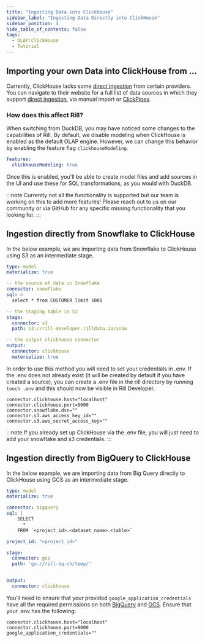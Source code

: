 ```yaml
---
title: "Ingesting Data into ClickHouse"
sidebar_label: "Ingesting Data Directly into ClickHouse"
sidebar_position: 4
hide_table_of_contents: false
tags:
  - OLAP:ClickHouse
  - Tutorial
---
```


## Importing your own Data into ClickHouse from ...

Currently, ClickHouse lacks some [direct ingestion](https://clickhouse.com/docs/en/migrations/snowflake) from certain providers. You can navigate to their website for a full list of data sources in which they support [direct ingestion](https://clickhouse.com/docs/en/integrations), via manual import or [ClickPipes](https://clickhouse.com/cloud/clickpipes).

### How does this affect Rill?

When switching from DuckDB, you may have noticed some changes to the capabilities of Rill. By default, we disable modeling when ClickHouse is enabled as the default OLAP engine. However, we can change this behavior by enabling the feature flag `clickhouseModeling`.

```yaml
features:
  clickhouseModeling: true
  ```

Once this is enabled, you'll be able to create model files and add sources in the UI and use these for SQL transformations, as you would with DuckDB. 

:::note
Currently not all the functionality is supported but our team is working on this to add more features! Please reach out to us on our community or via GitHub for any specific missing functionality that you looking for.
:::

## Ingestion directly from Snowflake to ClickHouse

In the below example, we are importing data from Snowflake to ClickHouse using S3 as an intermediate stage.
```yaml
type: model
materialize: true 

-- the source of data in Snowflake
connector: snowflake
sql: >
  select * from CUSTOMER limit 1001

-- the staging table in S3
stage:
  connector: s3
  path: s3://rill-developer.rilldata.io/snow

-- the output clickhouse connector
output:
  connector: clickhouse
  materialize: true
```

In order to use this method you will need to set your credentials in .env. If the .env does not already exist (it will be created by default if you have created a source), you can create a .env file in the rill directory by running `touch .env` and this should now be visible in Rill Developer.

```
connector.clickhouse.host="localhost"
connector.clickhouse.port=9000
connector.snowflake.dsn=""
connector.s3.aws_access_key_id=""
connector.s3.aws_secret_access_key=""
```
:::note
If you already set up ClickHouse via the .env file, you will just need to add your snowflake and s3 credentials.
:::


## Ingestion directly from BigQuery to ClickHouse

In the below example, we are importing data from Big Query directly to ClickHouse using GCS as an intermediate stage.


```yaml
type: model
materialize: true 

connector: bigquery
sql: |
    SELECT
      *
    FROM `<project_id>.<dataset_name>.<table>`

project_id: "<project_id>"

stage:
  connector: gcs
  path: 'gs://rill-bq-ch/temp/'


output:
  connector: clickhouse
```

You'll need to ensure that your provided `google_application_credentials` have all the required permissions on both [BigQuery](https://cloud.google.com/bigquery/docs/access-control) and [GCS](https://cloud.google.com/storage/docs/access-control/iam-roles). Ensure that your .env has the following:

```
connector.clickhouse.host="localhost"
connector.clickhouse.port=9000
google_application_credentials=""
```